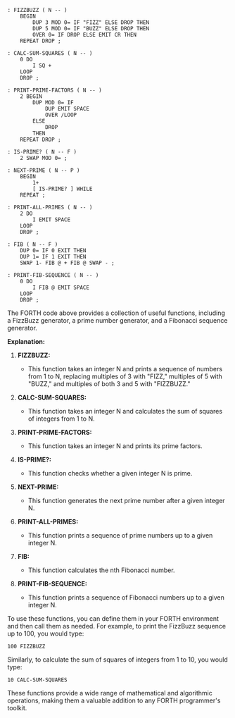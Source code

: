 ```forth
: FIZZBUZZ ( N -- )
    BEGIN
        DUP 3 MOD 0= IF "FIZZ" ELSE DROP THEN
        DUP 5 MOD 0= IF "BUZZ" ELSE DROP THEN
        OVER 0= IF DROP ELSE EMIT CR THEN
    REPEAT DROP ;

: CALC-SUM-SQUARES ( N -- )
    0 DO
        I SQ +
    LOOP
    DROP ;

: PRINT-PRIME-FACTORS ( N -- )
    2 BEGIN
        DUP MOD 0= IF
            DUP EMIT SPACE
            OVER /LOOP
        ELSE
            DROP
        THEN
    REPEAT DROP ;

: IS-PRIME? ( N -- F )
    2 SWAP MOD 0= ;

: NEXT-PRIME ( N -- P )
    BEGIN
        1+
        [ IS-PRIME? ] WHILE
    REPEAT ;

: PRINT-ALL-PRIMES ( N -- )
    2 DO
        I EMIT SPACE
    LOOP
    DROP ;

: FIB ( N -- F )
    DUP 0= IF 0 EXIT THEN
    DUP 1= IF 1 EXIT THEN
    SWAP 1- FIB @ + FIB @ SWAP - ;

: PRINT-FIB-SEQUENCE ( N -- )
    0 DO
        I FIB @ EMIT SPACE
    LOOP
    DROP ;
```

The FORTH code above provides a collection of useful functions, including a FizzBuzz generator, a prime number generator, and a Fibonacci sequence generator.

**Explanation:**

1. **FIZZBUZZ:**
   - This function takes an integer N and prints a sequence of numbers from 1 to N, replacing multiples of 3 with "FIZZ," multiples of 5 with "BUZZ," and multiples of both 3 and 5 with "FIZZBUZZ."

2. **CALC-SUM-SQUARES:**
   - This function takes an integer N and calculates the sum of squares of integers from 1 to N.

3. **PRINT-PRIME-FACTORS:**
   - This function takes an integer N and prints its prime factors.

4. **IS-PRIME?:**
   - This function checks whether a given integer N is prime.

5. **NEXT-PRIME:**
   - This function generates the next prime number after a given integer N.

6. **PRINT-ALL-PRIMES:**
   - This function prints a sequence of prime numbers up to a given integer N.

7. **FIB:**
   - This function calculates the nth Fibonacci number.

8. **PRINT-FIB-SEQUENCE:**
   - This function prints a sequence of Fibonacci numbers up to a given integer N.

To use these functions, you can define them in your FORTH environment and then call them as needed. For example, to print the FizzBuzz sequence up to 100, you would type:

```
100 FIZZBUZZ
```

Similarly, to calculate the sum of squares of integers from 1 to 10, you would type:

```
10 CALC-SUM-SQUARES
```

These functions provide a wide range of mathematical and algorithmic operations, making them a valuable addition to any FORTH programmer's toolkit.